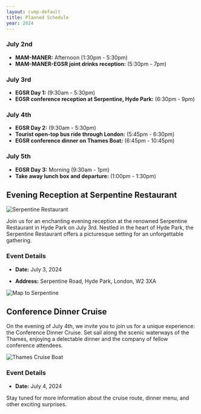 ```yaml
---
layout: cvmp-default
title: Planned Schedule
year: 2024
---
```


### July 2nd
- **MAM-MANER:** Afternoon (1:30pm - 5:30pm)
- **MAM-MANER-EGSR joint drinks reception:** (5:30pm - 7pm)

### July 3rd
- **EGSR Day 1:** (9:30am - 5:30pm)
- **EGSR conference reception at Serpentine, Hyde Park:** (6:30pm - 9pm)

### July 4th
- **EGSR Day 2:** (9:30am - 5:30pm)
- **Tourist open-top bus ride through London:** (5:45pm - 6:30pm)
- **EGSR conference dinner on Thames Boat:** (6:45pm - 10:45pm)

### July 5th
- **EGSR Day 3:** Morning (9:30am - 1pm)
- **Take away lunch box and departure:** (1:00pm - 1:30pm)

<style>
  /* Add CSS styles to control image width */
  .event-image {
    max-width: 100%;
    height: auto;
  }
</style>

## Evening Reception at Serpentine Restaurant

<img class="event-image" src="{{site.url}}/img/social/hydepark.jpg" alt="Serpentine Restaurant">
<!--![Serpentine Restaurant](/img/social/hydepark.jpg)-->

Join us for an enchanting evening reception at the renowned Serpentine Restaurant in Hyde Park on July 3rd. Nestled in the heart of Hyde Park, the Serpentine Restaurant offers a picturesque setting for an unforgettable gathering.

### Event Details
- **Date:** July 3, 2024
<!--- **Time:** [Insert Time]-->
- **Address:** Serpentine Road, Hyde Park, London, W2 3XA

<img class="event-image" src="{{site.url}}/img/social/serpentinemap2.jpg" alt="Map to Serpentine">
<!--![Map](/img/social/serpentinemap.png)-->

## Conference Dinner Cruise

On the evening of July 4th, we invite you to join us for a unique experience: the Conference Dinner Cruise. Set sail along the scenic waterways of the Thames, enjoying a delectable dinner and the company of fellow conference attendees.

<img class="event-image" src="{{site.url}}/img/social/MilleniumDiamond.jpg" alt="Thames Cruise Boat">

### Event Details
- **Date:** July 4, 2024
<!--- **Time:** [Insert Time]-->
<!--- **Location:** [Insert Cruise Location]-->

Stay tuned for more information about the cruise route, dinner menu, and other exciting surprises.
